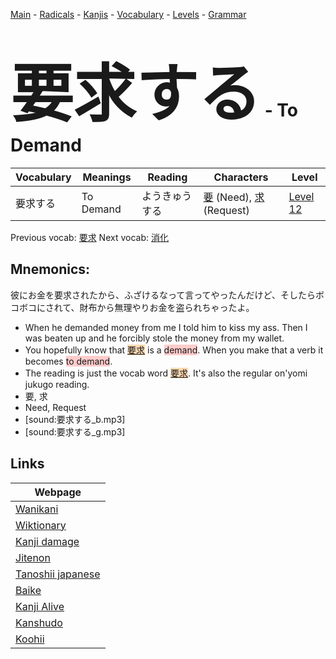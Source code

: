 <style> bigfont {font-size: 100px}</style>
[Main](../README.md) -
[Radicals](../radicals.md) -
[Kanjis](../kanjis.md) -
[Vocabulary](../vocabulary.md) -
[Levels](../levels.md) -
[Grammar](../grammar.md)
# <bigfont> 要求する</bigfont> - To Demand 

| Vocabulary | Meanings | Reading | Characters | Level |
| --- | --- | --- | --- | --- |
| 要求する | To Demand | ようきゅうする |  [要](../kanjis/要.md) (Need), [求](../kanjis/求.md) (Request) | [Level 12](../levels/wk_level12.md) |

Previous vocab: [要求](要求.md) Next vocab: [消化](消化.md) 

## Mnemonics:
彼にお金を要求されたから、ふざけるなって言ってやったんだけど、そしたらボコボコにされて、財布から無理やりお金を盗られちゃったよ。
* When he demanded money from me I told him to kiss my ass. Then I was beaten up and he forcibly stole the money from my wallet.
* You hopefully know that <span style="background-color:#fed8b1"> [要求](https://jisho.org/search/要求)</span> is a <span style="background-color:#ffcccb"> demand</span>. When you make that a verb it becomes <span style="background-color:#ffcccb"> to demand</span>.
* The reading is just the vocab word <span style="background-color:#fed8b1"> [要求](https://jisho.org/search/要求)</span>. It's also the regular on'yomi jukugo reading.
* 要, 求
* Need, Request
* [sound:要求する_b.mp3]
* [sound:要求する_g.mp3]


## Links 

| Webpage |
| --- |
| [Wanikani          ](https://www.wanikani.com/kanji/要求する) |
| [Wiktionary        ](https://en.wiktionary.org/wiki/要求する) |
| [Kanji damage      ](http://www.kanjidamage.com/kanji/search?utf8=✓&q=要求する) |
| [Jitenon           ](https://jitenon.com/kanji/要求する) |
| [Tanoshii japanese ](https://www.tanoshiijapanese.com/dictionary/kanji.cfm?k=要求する) |
| [Baike             ](https://baike.baidu.com/item/要求する) |
| [Kanji Alive       ](https://app.kanjialive.com/要求する) |
| [Kanshudo          ](https://www.kanshudo.com/searchmn?q=要求する) |
| [Koohii            ](https://kanji.koohii.com/study/kanji/要求する) |
